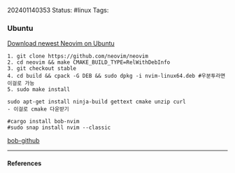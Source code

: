 202401140353
Status: #linux
Tags:
### Ubuntu

[Download newest Neovim on Ubuntu](https://github.com/neovim/neovim/blob/master/BUILD.md)

```shell
1. git clone https://github.com/neovim/neovim
2. cd neovim && make CMAKE_BUILD_TYPE=RelWithDebInfo
3. git checkout stable
4. cd build && cpack -G DEB && sudo dpkg -i nvim-linux64.deb #우분투라면 이걸로 가능
5. sudo make install 

sudo apt-get install ninja-build gettext cmake unzip curl
- 이걸로 cmake 다운받기

#cargo install bob-nvim
#sudo snap install nvim --classic
```
[bob-github](https://github.com/MordechaiHadad/bob)

---
#### References

